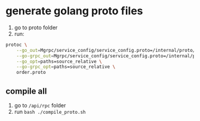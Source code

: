 # generate golang proto files

1. go to proto folder
2. run:

```bash
protoc \
    --go_out=Mgrpc/service_config/service_config.proto=/internal/proto/grpc_service_config:. \
    --go-grpc_out=Mgrpc/service_config/service_config.proto=/internal/proto/grpc_service_config:. \
    --go_opt=paths=source_relative \
    --go-grpc_opt=paths=source_relative \
    order.proto
```

## compile all

1. go to `/api/rpc` folder
2. run `bash ./compile_proto.sh`
